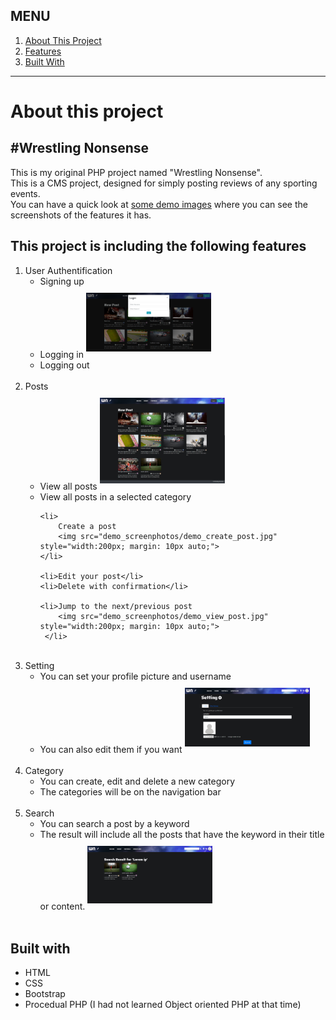 <h2>MENU</h2>
<ol>
 <a href="#about">
  <li>About This Project</li>
 </a>
 <a href="#features">
  <li>Features</li>
 </a>
 <a href="#built_with">
  <li>Built With</li>
 </a>
</ol>

<hr>

<div id="about">
 <h1>About this project</h1>
 <h2>#Wrestling Nonsense</h2>
 <p>This is my original PHP project named "Wrestling Nonsense". <br>This is a CMS project, designed for simply posting reviews of any sporting events. <br>You can have a quick look at <a href="demo_screenphotos/">some demo images</a> where you can see the screenshots of the features it has.</p>
</div>



<div id="features">
 <h2>This project is including the following features</h2>
 <ol>
  <li>User Authentification
   <ul>
    <li>Signing up</li>
    <li>Logging in
    <img src="demo_screenphotos/demo_login.jpg" style="width:200px; margin: 10px auto;"></li>
    <li>Logging out</li>
   </ul>
  </li><br>
  
  <li>Posts
   
   <ul>
    <li>
        View all posts
        <img src="demo_screenphotos/demo_top.jpg" style="width:200px; margin: 10px auto;">
    </li>
    <li>View all posts in a selected category</li>
    
    <li>
        Create a post
        <img src="demo_screenphotos/demo_create_post.jpg" style="width:200px; margin: 10px auto;">
    </li>
    
    <li>Edit your post</li>
    <li>Delete with confirmation</li>    
    
    <li>Jump to the next/previous post
        <img src="demo_screenphotos/demo_view_post.jpg" style="width:200px; margin: 10px auto;">
     </li>
    
   </ul>  
  </li><br>
  
  <li>Setting
   <ul>
    <li>You can set your profile picture and username</li>
    <li>You can also edit them if you want
    <img src="demo_screenphotos/demo_setting.jpg" style="width:200px; margin: 10px auto;">
    </li>
   </ul>
  </li><br>
  
  <li>Category
   <ul>
    <li>You can create, edit and delete a new category</li>
    <li>The categories will be on the navigation bar</li>
   </ul>
  </li><br>
  
  <li>Search
   <ul>
    <li>You can search a post by a keyword</li>
    <li>The result will include all the posts that have the keyword in their title or content.
    <img src="demo_screenphotos/demo_searh.jpg" style="width:200px; margin: 10px auto;"></li>
    </ul>
  </li><br>
  
 </ol>
</div>


<div id="built_with"> 
 <h2>Built with</h2>
 <ul>
  <li>HTML</li>
  <li>CSS</li>
  <li>Bootstrap</li>
  <li>Procedual PHP (I had not learned Object oriented PHP at that time)</li>
 </ul>
</div>
